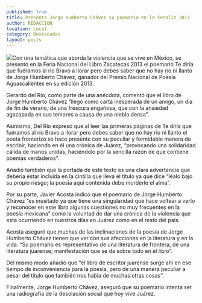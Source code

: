 ```yaml
---
published: true
title: Presenta Jorge Humberto Chávez su poemario en la Fenaliz 2013
author: REDACCION
location: Local
category: Destacadas
layout: posts
---
```


![](http://i.imgur.com/3szPPbRm.jpg)Con una temática que aborda la violencia que se vive en México, se presentó en la Feria Nacional del Libro Zacatecas 2013 el poemario Te diría que fuéramos al rio Bravo a llorar pero debes saber que no hay rio ni llanto de Jorge Humberto Chávez, ganador del Premio Nacional de Poesía Aguascalientes en su edición 2013.
 
Gerardo del Río, como parte de una anécdota, comentó que el libro de Jorge Humberto Chávez “llegó como carta inesperada de un amigo, un día de fin de verano, de una frescura engañosa, que con la ansiedad agazapada en sus temores a causa de una niebla densa”.
 
Asimismo, Del Río expresó que al leer las primeras páginas de Te diría que fuéramos al río Bravo a llorar pero debes saber que no hay rio ni llanto el poeta fronterizo se hace presente con su peculiar y formidable manera de escribir, haciendo en él una crónica de Juárez, “provocando una solidaridad cálida de manos unidas, haciéndolo por la sencilla razón de que contiene poemas verdaderos”.
 
Añadió también que la portada de este texto es una clara advertencia que debería estar incluida en la cintilla que lleva el título ya que dice “léalo bajo su propio riesgo; la poesía aquí contenida debe morderle el alma”.
 
Por su parte, Javier Acosta indicó que el poemario de Jorge Humberto Chávez “es inusitado ya que tiene una singularidad que hace voltear a verlo y reconocer en este libro algunas cuestiones no muy frecuentes en la poesía mexicana” como la voluntad de dar una crónica de la violencia que esta ocurriendo en nuestros días en Juárez como en el resto del país.
 
Acosta aseguró que muchas de las inclinaciones de la poesía de Jorge Humberto Chávez tienen que ver con sus afecciones en la literatura y en la vida. “Su poemario es representativo de una literatura de frontera, de una literatura juarense; manifestación que se da sobre todo en el libro”.
 
Del mismo modo añadió que “el libro de escritor juarense surge ahí en ese tiempo de inconveniencia para la poesía, pero de una manera peculiar a pesar del título que también nos habla de muchas otras cosas”.
 
Finalmente, Jorge Humberto Chávez, aseguró que su poemario intenta ser una radiografía de la desolación social que hoy vive Juárez.
